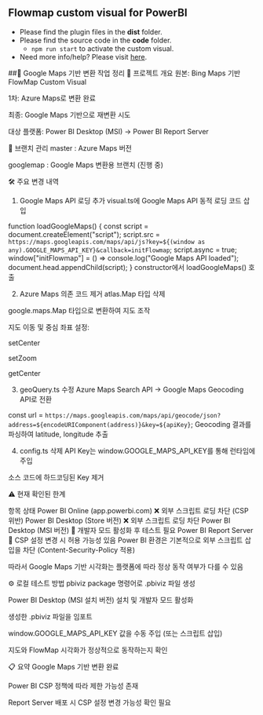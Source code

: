 ## Flowmap custom visual for PowerBI

* Please find the plugin files in the **dist** folder.
* Please find the source code in the **code** folder.
    * `npm run start` to activate the custom visual.
* Need more info/help? Please visit [here](https://weiweicui.github.io/PowerBI-Flowmap).

##📖 Google Maps 기반 변환 작업 정리
📌 프로젝트 개요
원본: Bing Maps 기반 FlowMap Custom Visual

1차: Azure Maps로 변환 완료

최종: Google Maps 기반으로 재변환 시도

대상 플랫폼: Power BI Desktop (MSI) → Power BI Report Server

📂 브랜치 관리
master : Azure Maps 버전

googlemap : Google Maps 변환용 브랜치 (진행 중)

🛠️ 주요 변경 내역
1. Google Maps API 로딩 추가
visual.ts에 Google Maps API 동적 로딩 코드 삽입

function loadGoogleMaps() {
  const script = document.createElement("script");
  script.src = `https://maps.googleapis.com/maps/api/js?key=${(window as any).GOOGLE_MAPS_API_KEY}&callback=initFlowmap`;
  script.async = true;
  window["initFlowmap"] = () => console.log("Google Maps API loaded");
  document.head.appendChild(script);
}
constructor에서 loadGoogleMaps() 호출

2. Azure Maps 의존 코드 제거
atlas.Map 타입 삭제

google.maps.Map 타입으로 변환하여 지도 조작

지도 이동 및 중심 좌표 설정:

setCenter

setZoom

getCenter

3. geoQuery.ts 수정
Azure Maps Search API → Google Maps Geocoding API로 전환

 
const url = `https://maps.googleapis.com/maps/api/geocode/json?address=${encodeURIComponent(address)}&key=${apiKey}`;
Geocoding 결과를 파싱하여 latitude, longitude 추출

4. config.ts 삭제
API Key는 window.GOOGLE_MAPS_API_KEY를 통해 런타임에 주입

소스 코드에 하드코딩된 Key 제거

⚠️ 현재 확인된 한계

항목	상태
Power BI Online (app.powerbi.com)	❌ 외부 스크립트 로딩 차단 (CSP 위반)
Power BI Desktop (Store 버전)	❌ 외부 스크립트 로딩 차단
Power BI Desktop (MSI 버전)	🔄 개발자 모드 활성화 후 테스트 필요
Power BI Report Server	🔄 CSP 설정 변경 시 허용 가능성 있음
Power BI 환경은 기본적으로 외부 스크립트 삽입을 차단 (Content-Security-Policy 적용)

따라서 Google Maps 기반 시각화는 플랫폼에 따라 정상 동작 여부가 다를 수 있음

⚙️ 로컬 테스트 방법
pbiviz package 명령어로 .pbiviz 파일 생성

Power BI Desktop (MSI 설치 버전) 설치 및 개발자 모드 활성화

생성한 .pbiviz 파일을 임포트

window.GOOGLE_MAPS_API_KEY 값을 수동 주입 (또는 스크립트 삽입)

지도와 FlowMap 시각화가 정상적으로 동작하는지 확인

📋 요약
Google Maps 기반 변환 완료

Power BI CSP 정책에 따라 제한 가능성 존재

Report Server 배포 시 CSP 설정 변경 가능성 확인 필요

